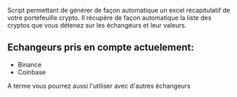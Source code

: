 Script permettant de générer de façon automatique un excel récapitulatif de votre portefeuille crypto.
Il récupère de façon automatique la liste des cryptos que vous détenez sur les échangeurs et leur valeurs.

## Echangeurs pris en compte actuelement:
- Binance
- Coinbase

A terme vous pourrez aussi l'utiliser avec d'autres échangeurs
